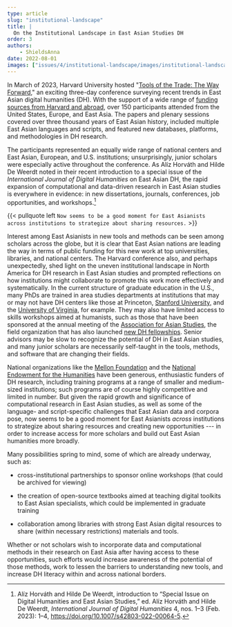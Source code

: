 ```yaml
---
type: article
slug: "institutional-landscape"
title: |
  On the Institutional Landscape in East Asian Studies DH
order: 3
authors:
    - ShieldsAnna
date: 2022-08-01
images: ["issues/4/institutional-landscape/images/institutional-landscape-social.png"]
---
```


In March of 2023, Harvard University hosted "[Tools of the Trade: The Way Forward](https://sites.harvard.edu/tools-of-the-trade/)," an exciting three-day conference surveying recent trends in East Asian digital humanities (DH). With the support of a wide range of [funding sources from Harvard and abroad](https://sites.harvard.edu/tools-of-the-trade/sponsors/), over 150 participants attended from the United States, Europe, and East Asia. The papers and plenary sessions covered over three thousand years of East Asian history, included multiple East Asian languages and scripts, and featured new databases, platforms, and methodologies in DH research.

The participants represented an equally wide range of national centers and East Asian, European, and U.S. institutions; unsurprisingly, junior scholars were especially active throughout the conference. As Alíz Horváth and Hilde De Weerdt noted in their recent introduction to a special issue of the *International Journal of Digital Humanities* on East Asian DH, the rapid expansion of computational and data-driven research in East Asian studies is everywhere in evidence: in new dissertations, journals, conferences, job opportunities, and workshops.[^1]

{{< pullquote left `Now seems to be a good moment for East Asianists across institutions to strategize about sharing resources.` >}}

Interest among East Asianists in new tools and methods can be seen among scholars across the globe, but it is clear that East Asian nations are leading the way in terms of public funding for this new work at top universities, libraries, and national centers. The Harvard conference also, and perhaps unexpectedly, shed light on the uneven institutional landscape in North America for DH research in East Asian studies and prompted reflections on how institutions might collaborate to promote this work more effectively and systematically. In the current structure of graduate education in the U.S., many PhDs are trained in area studies departments at institutions that may or may not have DH centers like those at Princeton, [Stanford University,](https://digitalhumanities.stanford.edu/) and the [University of Virginia](https://dh.library.virginia.edu/), for example. They may also have limited access to skills workshops aimed at humanists, such as those that have been sponsored at the annual meeting of the [Association for Asian Studies](https://www.asianstudies.org/), the field organization that has also launched [new DH fellowships](https://www.asianstudies.org/grants-awards/striving-for-diversity-equity-and-inclusion-in-asian-studies-humanities-grants-for-asian-studies-scholars/aas-fellowships/#aas-digital-humanities-fellowships). Senior advisors may be slow to recognize the potential of DH in East Asian studies, and many junior scholars are necessarily self-taught in the tools, methods, and software that are changing their fields.

National organizations like the [Mellon Foundation](https://www.mellon.org/search/digital%20humanities) and the [National Endowment for the Humanities](https://www.neh.gov/divisions/odh/resources-for-applicants-to-the-NEH-office-of-digital-humanities) have been generous, enthusiastic funders of DH research, including training programs at a range of smaller and medium-sized institutions; such programs are of course highly competitive and limited in number. But given the rapid growth and significance of computational research in East Asian studies, as well as some of the language- and script-specific challenges that East Asian data and corpora pose, now seems to be a good moment for East Asianists *across* institutions to strategize about sharing resources and creating new opportunities --- in order to increase access for more scholars and build out East Asian humanities more broadly.

Many possibilities spring to mind, some of which are already underway, such as:

- cross-institutional partnerships to sponsor online workshops (that could be archived for viewing)

- the creation of open-source textbooks aimed at teaching digital toolkits to East Asian specialists, which could be implemented in graduate training

- collaboration among libraries with strong East Asian digital resources to share (within necessary restrictions) materials and tools.

Whether or not scholars wish to incorporate data and computational methods in their research on East Asia after having access to these opportunities, such efforts would increase awareness of the potential of those methods, work to lessen the barriers to understanding new tools, and increase DH literacy within and across national borders.

[^1]: Alíz Horváth and Hilde De Weerdt, introduction to “Special Issue on Digital Humanities and East Asian Studies,” ed. Alíz Horváth and Hilde De Weerdt, *International Journal of Digital Humanities* 4, nos. 1–3 (Feb. 2023): 1–4,  <https://doi.org/10.1007/s42803-022-00064-5>.
